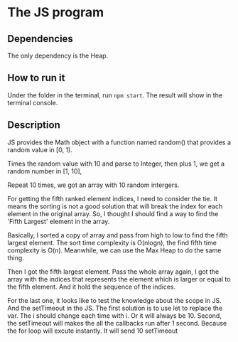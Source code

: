 # The JS program

## Dependencies

The only dependency is the Heap.

## How to run it

Under the folder in the terminal, run `npm start`. The result will show in the terminal console.

## Description

JS provides the Math object with a function named random() that provides a random value in [0, 1).

Times the random value with 10 and parse to Integer, then plus 1, we get a random number in [1, 10],

Repeat 10 times, we got an array with 10 random intergers.


For getting the fifth ranked element indices, I need to consider the tie. It means the sorting is not a good solution that will break the index for each element in the original array. So, I thought I should find a way to find the 'Fifth Largest' element in the array. 

Basically, I sorted a copy of array and pass from high to low to find the fifth largest element. The sort time complexity is O(nlogn), the find fifth time complexity is O(n). Meanwhile, we can use the Max Heap to do the same thing.

Then I got the fifth largest element. Pass the whole array again, I got the array with the indices that represents the element which is larger or equal to the fifth element. And it hold the sequence of the indices.

For the last one, it looks like to test the knowledge about the scope in JS. And the setTimeout in the JS. The first solution is to use let to replace the var. The i should change each time with i. Or it will always be 10. Second, the setTimeout will makes the all the callbacks run after 1 second. Because the for loop will excute instantly. It will send 10 setTimeout 